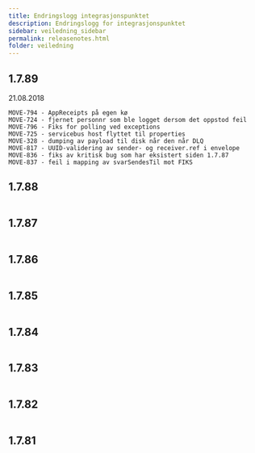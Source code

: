 ```yaml
---
title: Endringslogg integrasjonspunktet
description: Endringslogg for integrasjonspunktet
sidebar: veiledning_sidebar
permalink: releasenotes.html
folder: veiledning
---
```



## 1.7.89
21.08.2018
```
MOVE-794 - AppReceipts på egen kø
MOVE-724 - fjernet personnr som ble logget dersom det oppstod feil
MOVE-796 - Fiks for polling ved exceptions
MOVE-725 - servicebus host flyttet til properties
MOVE-328 - dumping av payload til disk når den når DLQ
MOVE-817 - UUID-validering av sender- og receiver.ref i envelope
MOVE-836 - fiks av kritisk bug som har eksistert siden 1.7.87 
MOVE-837 - feil i mapping av svarSendesTil mot FIKS 
```

## 1.7.88
```

```

## 1.7.87
```

```

## 1.7.86
```

```

## 1.7.85
```

```

## 1.7.84
```

```

## 1.7.83
```

```

## 1.7.82
```

```

## 1.7.81
```

```
